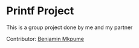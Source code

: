 # Printf Project
This is a group project done by me and my partner

Contributor: [Benjamin Mkpume](https://github.com/Mbccode)
